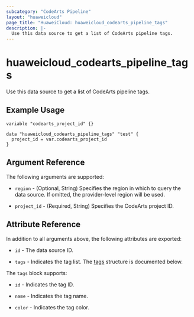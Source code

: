 ```yaml
---
subcategory: "CodeArts Pipeline"
layout: "huaweicloud"
page_title: "HuaweiCloud: huaweicloud_codearts_pipeline_tags"
description: |-
  Use this data source to get a list of CodeArts pipeline tags.
---
```


# huaweicloud_codearts_pipeline_tags

Use this data source to get a list of CodeArts pipeline tags.

## Example Usage

```hcl
variable "codearts_project_id" {}

data "huaweicloud_codearts_pipeline_tags" "test" {
  project_id = var.codearts_project_id
}
```

## Argument Reference

The following arguments are supported:

* `region` - (Optional, String) Specifies the region in which to query the data source.
  If omitted, the provider-level region will be used.

* `project_id` - (Required, String) Specifies the CodeArts project ID.

## Attribute Reference

In addition to all arguments above, the following attributes are exported:

* `id` - The data source ID.

* `tags` - Indicates the tag list.
  The [tags](#attrblock--tags) structure is documented below.

<a name="attrblock--tags"></a>
The `tags` block supports:

* `id` - Indicates the tag ID.

* `name` - Indicates the tag name.

* `color` - Indicates the tag color.
